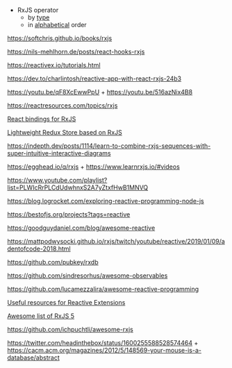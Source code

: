 - RxJS operator
  - by [type](https://www.learnrxjs.io/learn-rxjs/operators)
  - in [alphabetical](https://www.learnrxjs.io/learn-rxjs/operators/complete) order

https://softchris.github.io/books/rxjs

https://nils-mehlhorn.de/posts/react-hooks-rxjs

https://reactivex.io/tutorials.html

https://dev.to/charlintosh/reactive-app-with-react-rxjs-24b3

https://youtu.be/qF8XcEwwPpU + https://youtu.be/516azNix4B8

https://reactresources.com/topics/rxjs

[React bindings for RxJS](https://github.com/re-rxjs/react-rxjs)

[Lightweight Redux Store based on RxJS](https://github.com/spierala/mini-rx-store)

https://indepth.dev/posts/1114/learn-to-combine-rxjs-sequences-with-super-intuitive-interactive-diagrams

https://egghead.io/q/rxjs + https://www.learnrxjs.io/#videos

https://www.youtube.com/playlist?list=PLWIcRrPLCdUdwhnxS2A7yZtxfHwB1MNVQ

https://blog.logrocket.com/exploring-reactive-programming-node-js

https://bestofjs.org/projects?tags=reactive

https://goodguydaniel.com/blog/awesome-reactive

https://mattpodwysocki.github.io/rxjs/twitch/youtube/reactive/2019/01/09/adentofcode-2018.html

https://github.com/pubkey/rxdb

https://github.com/sindresorhus/awesome-observables

https://github.com/lucamezzalira/awesome-reactive-programming

[Useful resources for Reactive Extensions](https://github.com/riiid/awesome-rx)

[Awesome list of RxJS 5](https://github.com/RxJS-CN/awesome-rxjs)

https://github.com/ichpuchtli/awesome-rxjs

https://twitter.com/headinthebox/status/1600255588528574464 + https://cacm.acm.org/magazines/2012/5/148569-your-mouse-is-a-database/abstract
